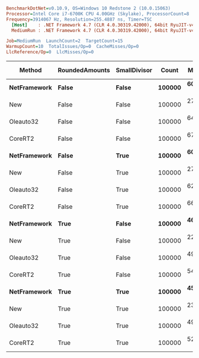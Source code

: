 ``` ini

BenchmarkDotNet=v0.10.9, OS=Windows 10 Redstone 2 (10.0.15063)
Processor=Intel Core i7-6700K CPU 4.00GHz (Skylake), ProcessorCount=8
Frequency=3914067 Hz, Resolution=255.4887 ns, Timer=TSC
  [Host]    : .NET Framework 4.7 (CLR 4.0.30319.42000), 64bit RyuJIT-v4.7.2102.0
  MediumRun : .NET Framework 4.7 (CLR 4.0.30319.42000), 64bit RyuJIT-v4.7.2102.0

Job=MediumRun  LaunchCount=2  TargetCount=15  
WarmupCount=10  TotalIssues/Op=0  CacheMisses/Op=0  
LlcReference/Op=0  LlcMisses/Op=0  

```
 |       Method | RoundedAmounts | SmallDivisor |  Count |     Mean |     Error |    StdDev |   Median |    Gen 0 | Allocated | Mispredict rate | BranchInstructions/Op | BranchMispredictions/Op | BranchInstructionRetired/Op |
 |------------- |--------------- |------------- |------- |---------:|----------:|----------:|---------:|---------:|----------:|----------------:|----------------------:|------------------------:|----------------------------:|
 | **NetFramework** |          **False** |        **False** | **100000** | **60.75 ms** | **0.2337 ms** | **0.3426 ms** | **60.84 ms** |        **-** |       **0 B** |          **1,58 %** |              **35037269** |                  **555264** |                    **35037760** |
 |          New |          False |        False | 100000 | 27.05 ms | 0.0087 ms | 0.0119 ms | 27.05 ms |        - |       0 B |          0,96 % |              28666594 |                  274313 |                    28666692 |
 |    Oleauto32 |          False |        False | 100000 | 64.03 ms | 0.5310 ms | 0.7616 ms | 63.36 ms |        - |       0 B |          1,47 % |              36113685 |                  531776 |                    36114176 |
 |      CoreRT2 |          False |        False | 100000 | 67.59 ms | 0.0389 ms | 0.0558 ms | 67.57 ms | 937.5000 | 4000316 B |          0,93 % |              79038869 |                  735210 |                    79040170 |
 | **NetFramework** |          **False** |         **True** | **100000** | **60.50 ms** | **1.0556 ms** | **1.5140 ms** | **59.66 ms** |        **-** |       **0 B** |          **1,92 %** |              **26500114** |                  **508489** |                    **26500681** |
 |          New |          False |         True | 100000 | 27.31 ms | 0.1311 ms | 0.1880 ms | 27.25 ms |        - |       0 B |          1,02 % |              31098880 |                  318229 |                    31099488 |
 |    Oleauto32 |          False |         True | 100000 | 62.43 ms | 0.0597 ms | 0.0856 ms | 62.40 ms |        - |       0 B |          1,76 % |              25939899 |                  456072 |                    25940377 |
 |      CoreRT2 |          False |         True | 100000 | 66.44 ms | 0.0635 ms | 0.0848 ms | 66.41 ms | 937.5000 | 4000316 B |          1,01 % |              58329139 |                  587520 |                    58330675 |
 | **NetFramework** |           **True** |        **False** | **100000** | **46.49 ms** | **0.0909 ms** | **0.1274 ms** | **46.43 ms** |        **-** |       **0 B** |          **1,71 %** |              **29982555** |                  **513206** |                    **29983323** |
 |          New |           True |        False | 100000 | 22.90 ms | 0.1698 ms | 0.2435 ms | 22.71 ms |        - |       0 B |          1,00 % |              25436589 |                  254208 |                    25437074 |
 |    Oleauto32 |           True |        False | 100000 | 49.77 ms | 0.0300 ms | 0.0430 ms | 49.76 ms |        - |       0 B |          1,63 % |              30691858 |                  500406 |                    30692608 |
 |      CoreRT2 |           True |        False | 100000 | 54.10 ms | 0.0276 ms | 0.0405 ms | 54.08 ms | 937.5000 | 4000316 B |          1,03 % |              62849554 |                  648777 |                    62850925 |
 | **NetFramework** |           **True** |         **True** | **100000** | **45.39 ms** | **0.3404 ms** | **0.4659 ms** | **45.39 ms** |        **-** |       **0 B** |          **1,98 %** |              **28385260** |                  **563377** |                    **28385988** |
 |          New |           True |         True | 100000 | 23.11 ms | 0.1598 ms | 0.2292 ms | 23.31 ms |        - |       0 B |          1,07 % |              23710071 |                  254225 |                    23710634 |
 |    Oleauto32 |           True |         True | 100000 | 49.52 ms | 0.7477 ms | 0.9982 ms | 50.45 ms |        - |       0 B |          1,86 % |              25773585 |                  480375 |                    25774131 |
 |      CoreRT2 |           True |         True | 100000 | 52.61 ms | 0.0305 ms | 0.0437 ms | 52.60 ms | 937.5000 | 4000316 B |          1,08 % |              53829051 |                  583594 |                    53829614 |
